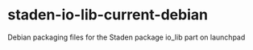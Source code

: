 staden-io-lib-current-debian
============================

Debian packaging files for the Staden package io_lib part on launchpad